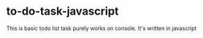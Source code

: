# to-do-task-javascript
This is basic todo list task purely works on console. It's written in javascript
